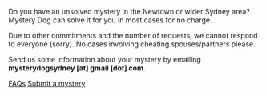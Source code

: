 Do you have an unsolved mystery in the Newtown or wider Sydney area? Mystery Dog can solve it for you in most cases for no charge.

Due to other commitments and the number of requests, we cannot respond to everyone (sorry). No cases involving cheating spouses/partners please.

Send us some information about your mystery by emailing **mysterydogsydney [at] gmail [dot] com**.

[FAQs](/path/to/faqs.html)  [Submit a mystery](/path/to/contact.html)

